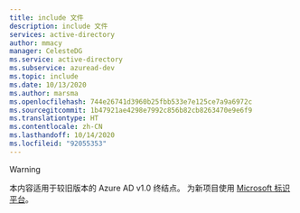 ```yaml
---
title: include 文件
description: include 文件
services: active-directory
author: mmacy
manager: CelesteDG
ms.service: active-directory
ms.subservice: azuread-dev
ms.topic: include
ms.date: 10/13/2020
ms.author: marsma
ms.openlocfilehash: 744e26741d3960b25fbb533e7e125ce7a9a6972c
ms.sourcegitcommit: 1b47921ae4298e7992c856b82cb8263470e9e6f9
ms.translationtype: HT
ms.contentlocale: zh-CN
ms.lasthandoff: 10/14/2020
ms.locfileid: "92055353"
---
```

> [!WARNING]
> 本内容适用于较旧版本的 Azure AD v1.0 终结点。 为新项目使用 [Microsoft 标识平台](../articles/active-directory/develop/index.yml)。
